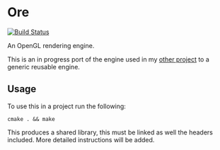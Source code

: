 # Ore
[![Build Status](https://travis-ci.org/jackgerrits/ore.svg?branch=master)](https://travis-ci.org/jackgerrits/ore)

An OpenGL rendering engine.

This is an in progress port of the engine used in my [other project](https://github.com/jackgerrits/opengl-car-game) to a generic reusable engine.

## Usage
To use this in a project run the following:
```
cmake . && make
```
This produces a shared library, this must be linked as well the headers included. More detailed instructions will be added.
